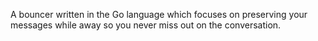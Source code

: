 A bouncer written in the Go language which focuses on preserving your messages while away so you never miss out on the conversation.
